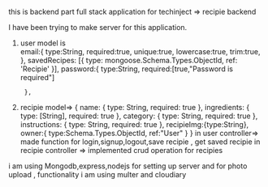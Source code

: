 this is backend part full stack application for techinject => recipie backend

I have been trying to make server for this application.
1) user model is         
        email:{
            type:String,
            required:true,
            unique:true,
            lowercase:true,
            trim:true,
        },
        savedRecipes: [{ type: mongoose.Schema.Types.ObjectId, ref: 'Recipie' }],
        password:{
            type:String,
            required:[true,"Password is required"]

        },
2) recipie model=>
 {
        name: { type: String, required: true },
        ingredients: { type: [String], required: true },
        category: { type: String, required: true },
        instructions: { type: String, required: true },
        recipieImg:{type:String},
        owner:{
            type:Schema.Types.ObjectId,
            ref:"User"
        }
    }
in user controller=> made function for login,signup,logout,save recipie , get saved recipie
in recipie controller => implemented crud operation for recipies

i am using Mongodb,express,nodejs for setting up server and for photo upload , functionality i am using multer and cloudiary
